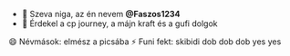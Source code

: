 - 👋 Szeva niga, az én nevem **@Faszos1234**
- 👀 Érdekel a cp journey, a májn kraft és a gufi dolgok

😄 Névmások: elmész a picsába
⚡ Funi fekt: skibidi dob dob dob yes yes

<!---
Faszos1234/Faszos1234 is a ✨ special ✨ repository because its `README.md` (this file) appears on your GitHub profile.
You can click the Preview link to take a look at your changes.
--->
